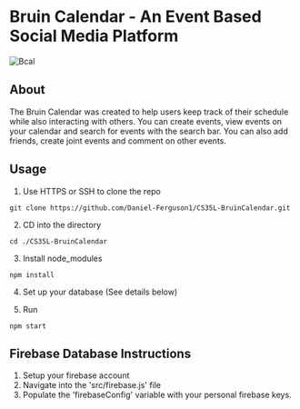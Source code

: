 # Bruin Calendar - An Event Based Social Media Platform
![Bcal](https://user-images.githubusercontent.com/33245718/120881930-717ad980-c589-11eb-9518-45949ec2ba2e.png)

## About 
The Bruin Calendar was created to help users keep track of their schedule while also interacting with others. You can create events, view events on your calendar and search for events with the search bar. You can also add friends, create joint events and comment on other events.

## Usage 
1) Use HTTPS or SSH to clone the repo
```
git clone https://github.com/Daniel-Ferguson1/CS35L-BruinCalendar.git
```
2) CD into the directory
```
cd ./CS35L-BruinCalendar
```
3) Install node_modules
```
npm install
```
4) Set up your database (See details below)

5) Run 
```
npm start
```

## Firebase Database Instructions 
1) Setup your firebase account 
2) Navigate into the 'src/firebase.js' file
3) Populate the 'firebaseConfig' variable with your personal firebase keys.
